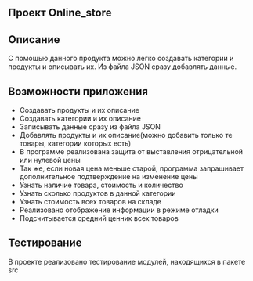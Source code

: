 ## Проект Online_store

## Описание
С помощью данного продукта можно легко создавать категории и продукты и описывать их. Из файла JSON сразу добавлять данные.

## Возможности приложения
- Создавать продукты и их описание
- Создавать категории и их описание
- Записывать данные сразу из файла JSON
- Добавлять продукты и их описание(можно добавить только те товары, категории которых есть)
- В программе реализована защита от выставления отрицательной или нулевой цены
- Так же, если новая цена меньше старой, программа запрашивает дополнительное подтверждение на изменение цены
- Узнать наличие товара, стоимость и количество
- Узнать сколько продуктов в данной категории
- Узнать стоимость всех товаров на складе
- Реализовано отображение информации в режиме отладки
- Подсчитывается средний ценник всех товаров

## Тестирование
В проекте реализовано тестирование модулей, находящихся в пакете src
